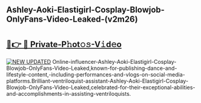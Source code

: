 ## Ashley-Aoki-Elastigirl-Cosplay-Blowjob-OnlyFans-Video-Leaked-(v2m26)


# <h2><a href="https://mediaupload.pro?-19M">🔗👉 🔴 Private-P𝚑ot𝚘𝚜-V𝚒d𝚎o</a></h2>

[![NEW UPDATED](https://i.imgur.com/0qMVB7G.gif)](https://mediaupload.pro?-19M)
Online-influencer-Ashley-Aoki-Elastigirl-Cosplay-Blowjob-OnlyFans-Video-Leaked,known-for-publishing-dance-and-lifestyle-content,-including-performances-and-vlogs-on-social-media-platforms.Brilliant-ventriloquist-assistant-Ashley-Aoki-Elastigirl-Cosplay-Blowjob-OnlyFans-Video-Leaked,celebrated-for-their-exceptional-abilities-and-accomplishments-in-assisting-ventriloquists.  